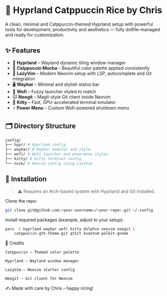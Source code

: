 # 🌙 Hyprland Catppuccin Rice by Chris

A clean, minimal and Catppuccin-themed Hyprland setup with powerful tools for development, productivity and aesthetics — fully dotfile-managed and ready for customization.

## ✨ Features

- 🚀 **Hyprland** – Wayland dynamic tiling window manager
- 🎨 **Catppuccin Mocha** – Beautiful color palette applied consistently
- 🧠 **LazyVim** – Modern Neovim setup with LSP, autocomplete and Git integration
- 🖥️ **Waybar** – Minimal and stylish status bar
- 🔎 **Wofi** – Fuzzy launcher styled to match
- 🐱 **Neogit** – Magit-style Git client inside Neovim
- 🐚 **Kitty** – Fast, GPU-accelerated terminal emulator
- ⚡ **Power Menu** – Custom Wofi-powered shutdown menu

## 🗂 Directory Structure
```bash
config/
├── hypr/ # Hyprland config
├── waybar/ # Waybar modules and style
├── wofi/ # Wofi launcher and powermenu styles
├── kitty/ # Kitty terminal config
└── nvim/ # Neovim config using LazyVim
```

## 🔧 Installation

> ⚠️ Requires an Arch-based system with Hyprland and Git installed.

Clone the repo:

```bash
git clone git@github.com:<your-username>/<your-repo>.git ~/.config
```
Install required packages (example, adjust to your setup):
```bash
paru -S hyprland waybar wofi kitty dolphin neovim neogit \
    catppuccin-gtk-theme-git qt5ct kvantum polkit-gnome
```
📘 Credits

    Catppuccin – Themed color palette

    Hyprland – Wayland window manager

    LazyVim – Neovim starter config

    Neogit – Git client for Neovim

✍️ Made with care by Chris – happy ricing!
